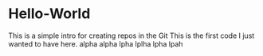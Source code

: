 # Hello-World
This is a simple intro for creating repos in the Git
This is the first code I just wanted to have here.
alpha alpha lpha lplha lpha lpah 
